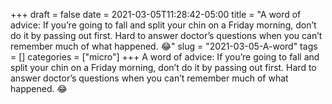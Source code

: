 +++draft = falsedate = 2021-03-05T11:28:42-05:00title = "A word of advice: If you’re going to fall and split your chin on a Friday morning, don’t do it by passing out first. Hard to answer doctor’s questions when you can’t remember much of what happened. 😂"slug = "2021-03-05-A-word"tags = []categories = ["micro"]+++A word of advice: If you’re going to fall and split your chin on a Friday morning, don’t do it by passing out first. Hard to answer doctor’s questions when you can’t remember much of what happened. 😂